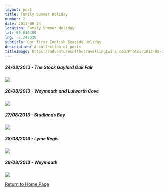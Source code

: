 ```yaml
---
layout: post
title: Family Summer Holiday 
number: 2
date: 2013-08-24
location: Family Summer Holiday
lat: 50.618489
lng: -2.247038
subtitle: Our first English Seaside Holiday
description: A collection of posts
titleImage: https://adventuresofthetravellingtwins.com/Photos/2013-08-28-LymeRegis/cover-min.JPG
---
```


<h5>24/08/2013 - The Stock Gaylard Oak Fair</h5>
<a target="_blank" href="https://adventuresofthetravellingtwins.com/subposts/DorsetFair"><img src="https://adventuresofthetravellingtwins.com/Photos/2013-08-24-DorsetFair/cover-min.JPG" class="image3"></a>

<h5>26/08/2013 - Weymouth and Lulworth Cove</h5>
<a target="_blank" href="https://adventuresofthetravellingtwins.com/subposts/LulworthCove"><img src="https://adventuresofthetravellingtwins.com/Photos/2013-08-26-LulworthCove/cover-min.JPG" class="image3"></a>

<h5>27/08/2013 - Studlands Bay</h5>
<a target="_blank" href="https://adventuresofthetravellingtwins.com/subposts/Studlands"><img src="https://adventuresofthetravellingtwins.com/Photos/2013-08-27-Studland/cover-min.JPG" class="image3"></a>

<h5>28/08/2013 - Lyme Regis</h5>
<a target="_blank" href="https://adventuresofthetravellingtwins.com/subposts/LymeRegis"><img src="https://adventuresofthetravellingtwins.com/Photos/2013-08-28-LymeRegis/cover-min.JPG" class="image3"></a>

<h5>29/08/2013 - Weymouth</h5>
<a target="_blank" href="https://adventuresofthetravellingtwins.com/subposts/Weymouth"><img src="https://adventuresofthetravellingtwins.com/Photos/2013-08-29-Weymouth/cover-min.JPG" class="image3"></a>


<a href="https://adventuresofthetravellingtwins.com/">Return to Home Page</a>
